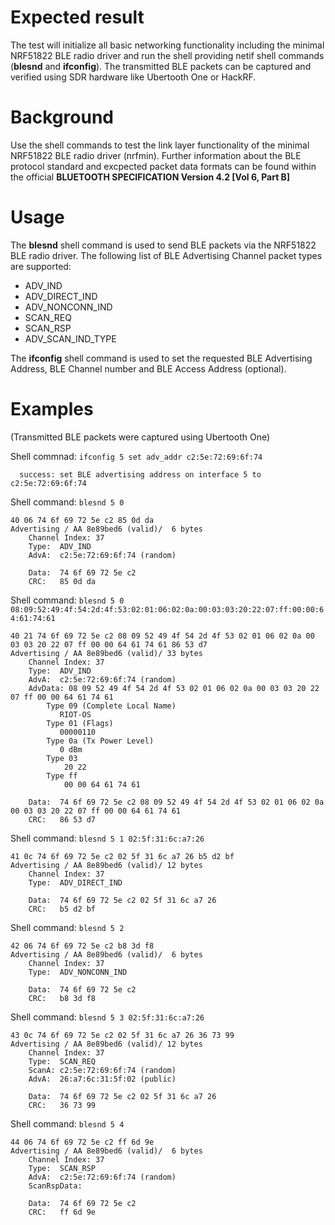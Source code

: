 Expected result
===============
The test will initialize all basic networking functionality including the
minimal NRF51822 BLE radio driver and run the shell providing netif shell
commands (**blesnd** and **ifconfig**). The transmitted BLE packets can
be captured and verified using SDR hardware like Ubertooth One or
HackRF.

Background
==========
Use the shell commands to test the link layer functionality of the minimal
NRF51822 BLE radio driver (nrfmin). Further information about the BLE protocol
standard and excpected packet data formats can be found within the official
**BLUETOOTH SPECIFICATION Version 4.2 [Vol 6, Part B]**

Usage
=====
The **blesnd** shell command is used to send BLE packets via the NRF51822
BLE radio driver. The following list of BLE Advertising Channel packet types
are supported:
- ADV_IND
- ADV_DIRECT_IND
- ADV_NONCONN_IND
- SCAN_REQ
- SCAN_RSP
- ADV_SCAN_IND_TYPE

The **ifconfig** shell command is used to set the requested BLE Advertising
Address, BLE Channel number and BLE Access Address (optional).

Examples
========
(Transmitted BLE packets were captured using Ubertooth One)

Shell commnad: `ifconfig 5 set adv_addr c2:5e:72:69:6f:74`
```
  success: set BLE advertising address on interface 5 to c2:5e:72:69:6f:74
```
Shell command: `blesnd 5 0`
```
40 06 74 6f 69 72 5e c2 85 0d da 
Advertising / AA 8e89bed6 (valid)/  6 bytes
    Channel Index: 37
    Type:  ADV_IND
    AdvA:  c2:5e:72:69:6f:74 (random)

    Data:  74 6f 69 72 5e c2
    CRC:   85 0d da
```
Shell command: `blesnd 5 0 08:09:52:49:4f:54:2d:4f:53:02:01:06:02:0a:00:03:03:20:22:07:ff:00:00:64:61:74:61`
```
40 21 74 6f 69 72 5e c2 08 09 52 49 4f 54 2d 4f 53 02 01 06 02 0a 00 03 03 20 22 07 ff 00 00 64 61 74 61 86 53 d7 
Advertising / AA 8e89bed6 (valid)/ 33 bytes
    Channel Index: 37
    Type:  ADV_IND
    AdvA:  c2:5e:72:69:6f:74 (random)
    AdvData: 08 09 52 49 4f 54 2d 4f 53 02 01 06 02 0a 00 03 03 20 22 07 ff 00 00 64 61 74 61
        Type 09 (Complete Local Name)
           RIOT-OS
        Type 01 (Flags)
           00000110
        Type 0a (Tx Power Level)
           0 dBm
        Type 03
            20 22
        Type ff
            00 00 64 61 74 61

    Data:  74 6f 69 72 5e c2 08 09 52 49 4f 54 2d 4f 53 02 01 06 02 0a 00 03 03 20 22 07 ff 00 00 64 61 74 61
    CRC:   86 53 d7
```
Shell command: `blesnd 5 1 02:5f:31:6c:a7:26`
```
41 0c 74 6f 69 72 5e c2 02 5f 31 6c a7 26 b5 d2 bf 
Advertising / AA 8e89bed6 (valid)/ 12 bytes
    Channel Index: 37
    Type:  ADV_DIRECT_IND

    Data:  74 6f 69 72 5e c2 02 5f 31 6c a7 26
    CRC:   b5 d2 bf
```
Shell command: `blesnd 5 2`
```
42 06 74 6f 69 72 5e c2 b8 3d f8 
Advertising / AA 8e89bed6 (valid)/  6 bytes
    Channel Index: 37
    Type:  ADV_NONCONN_IND

    Data:  74 6f 69 72 5e c2
    CRC:   b8 3d f8
```
Shell command: `blesnd 5 3 02:5f:31:6c:a7:26`
```
43 0c 74 6f 69 72 5e c2 02 5f 31 6c a7 26 36 73 99 
Advertising / AA 8e89bed6 (valid)/ 12 bytes
    Channel Index: 37
    Type:  SCAN_REQ
    ScanA: c2:5e:72:69:6f:74 (random)
    AdvA:  26:a7:6c:31:5f:02 (public)

    Data:  74 6f 69 72 5e c2 02 5f 31 6c a7 26
    CRC:   36 73 99
```
Shell command: `blesnd 5 4`
```
44 06 74 6f 69 72 5e c2 ff 6d 9e 
Advertising / AA 8e89bed6 (valid)/  6 bytes
    Channel Index: 37
    Type:  SCAN_RSP
    AdvA:  c2:5e:72:69:6f:74 (random)
    ScanRspData:

    Data:  74 6f 69 72 5e c2
    CRC:   ff 6d 9e
```
